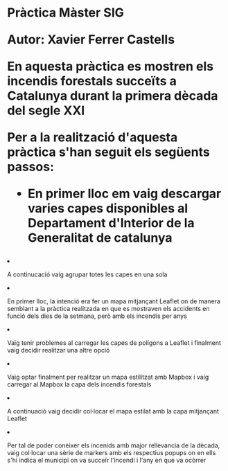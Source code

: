 <h1>Pràctica Màster SIG</p>

<p>Autor: Xavier Ferrer Castells</p>
<p>En aquesta pràctica es mostren els incendis forestals succeïts a Catalunya durant la primera dècada del segle XXI</p>
<p>Per a la realització d'aquesta pràctica s'han seguit els següents passos:</p>
 <ul>
       <li>
        <p>En primer lloc em vaig descargar varies capes disponibles al Departament d'Interior de la Generalitat de catalunya</p>
        </h2>
        </li>
        <li>
        <p>A continucació vaig agrupar totes les capes en una sola</p>
        </h2>
        </li>
        <li>
        <p>En primer lloc, la intenció era fer un mapa mitjançant Leaflet on de manera semblant a la pràctica realitzada en que es mostraven els accidents en funció dels dies de la setmana, però amb els incendis per anys</p>
        </h2>
        <li>
        <p>Vaig tenir problemes al carregar les capes de polígons a Leaflet i finalment vaig decidir realitzar una altre opció</p>
        </h2>
        </li>
        <li>
        <p>Vaig optar finalment per realitzar un mapa estilitzat amb Mapbox i vaig carregar al Mapbox la capa dels incendis forestals</p>
        </h2>
        </li>
        <li>
        <p>A continuació vaig decidir col·locar el mapa estilat amb la capa mitjançant Leaflet</p>
        </h2>
        </li>
        <li>
        <p>Per tal de poder conèixer els incenids amb major rellevancia de la dècada, vaig col·locar una sèrie de markers amb els respectius popups on en ells s'hi indica el municipi on va succeïr l'incendi i l'any en que va ocòrrer</p>
        </h2>
        </li>   



</ul>

